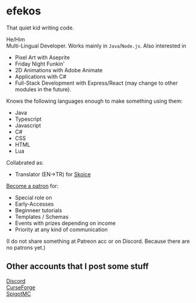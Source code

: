 # efekos
That quiet kid writing code.

He/Him\
Multi-Lingual Developer. Works mainly in `Java`/`Node.js`. Also interested in
* Pixel Art with Aseprite
* Friday Night Funkin'
* 2D Animations with Adobe Animate
* Applications with C#
* Full-Stack Development with Express/React (may change to other modules in the future).

Knows the following languages enough to make something using them:
* Java
* Typescript
* Javascript
* C#
* CSS
* HTML
* Lua

Collabrated as:
* Translator (EN->TR) for [Skoice](https://github.com/Skoice/skoice)

[Become a patron](https://patreon.com/efekos) for:
* Special role on []()
* Early-Accesses
* Beginneer tutorials
* Templates / Schemas
* Events with prizes depending on income
* Priority at any kind of communication

(I do not share something at Patreon acc or on Discord. Because there are no patrons yet.)

## Other accounts that I post some stuff

[Discord](https://discord.gg/8PPgcmYNf4)\
[CurseForge](https://legacy.curseforge.com/members/efekos0/projects)\
[SpigotMC](https://www.spigotmc.org/members/efekos.1519254/)